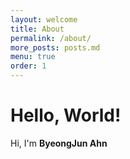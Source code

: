 ```yaml
---
layout: welcome
title: About
permalink: /about/
more_posts: posts.md
menu: true
order: 1
---
```


# Hello, World!

Hi, I'm **ByeongJun Ahn**
